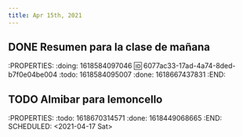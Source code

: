 ```yaml
---
title: Apr 15th, 2021
---
```


## DONE Resumen para la clase de mañana
:PROPERTIES:
:doing: 1618584097046
:id: 6077ac33-17ad-4a74-8ded-b7f0e04be004
:todo: 1618584095007
:done: 1618667437831
:END:
## TODO Almibar para lemoncello 
:PROPERTIES:
:todo: 1618670314571
:done: 1618449068665
:END:
SCHEDULED: <2021-04-17 Sat>
